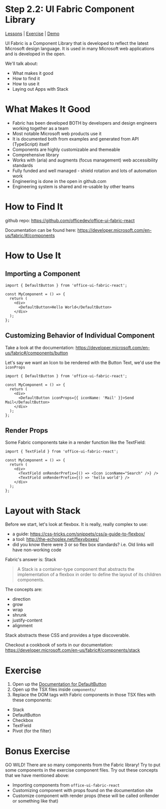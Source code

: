 # Step 2.2: UI Fabric Component Library

[Lessons](../) | [Exercise](./exercise/) | [Demo](./demo/)

UI Fabric is a Component Library that is developed to reflect the latest Microsoft design language. It is used in many Microsoft web applications and is developed in the open.

We'll talk about:

- What makes it good
- How to find it
- How to use it
- Laying out Apps with Stack

# What Makes It Good

- Fabric has been developed BOTH by developers and design engineers working together as a team
- Most notable Microsoft web products use it
- It is documented both from examples and generated from API (TypeScript) itself
- Components are highly customizable and themeable
- Comprehensive library
- Works with (aria) and augments (focus management) web accessibility standards
- Fully funded and well managed - shield rotation and lots of automation work
- Engineering is done in the open in github.com
- Engineering system is shared and re-usable by other teams

# How to Find It

github repo:
https://github.com/officedev/office-ui-fabric-react

Documentation can be found here:
https://developer.microsoft.com/en-us/fabric/#/components

# How to Use It

## Importing a Component

```tsx
import { DefaultButton } from 'office-ui-fabric-react';

const MyComponent = () => {
  return (
    <div>
      <DefaultButton>Hello World</DefaultButton>
    </div>
  );
};
```

## Customizing Behavior of Individual Component

Take a look at the documentation: https://developer.microsoft.com/en-us/fabric#/components/button

Let's say we want an Icon to be rendered with the Button Text, we'd use the `iconProps`

```tsx
import { DefaultButton } from 'office-ui-fabric-react';

const MyComponent = () => {
  return (
    <div>
      <DefaultButton iconProps={{ iconName: 'Mail' }}>Send Mail</DefaultButton>
    </div>
  );
};
```

## Render Props

Some Fabric components take in a render function like the TextField:

```tsx
import { TextField } from 'office-ui-fabric-react';

const MyComponent = () => {
  return (
    <div>
      <TextField onRenderPrefix={() => <Icon iconName="Search" />} />
      <TextField onRenderPrefix={() => 'hello world'} />
    </div>
  );
};
```

# Layout with Stack

Before we start, let's look at flexbox. It is really, really complex to use:

- a guide: https://css-tricks.com/snippets/css/a-guide-to-flexbox/
- a tool: http://the-echoplex.net/flexyboxes/
- did you know there were 3 or so flex box standards? i.e. Old links will have non-working code

Fabric's answer is: Stack

> A Stack is a container-type component that abstracts the implementation of a flexbox in order to define the layout of its children components.

The concepts are:

- direction
- grow
- wrap
- shrunk
- justify-content
- alignment

Stack abstracts these CSS and provides a type discoverable.

Checkout a cookbook of sorts in our documentation: https://developer.microsoft.com/en-us/fabric#/components/stack

# Exercise

1. Open up the [Documentation for DefaultButton](https://developer.microsoft.com/en-us/fabric/#/components/button)
2. Open up the TSX files inside `components/`
3. Replace the DOM tags with Fabric components in those TSX files with these components:

- Stack
- DefaultButton
- Checkbox
- TextField
- Pivot (for the filter)

# Bonus Exercise

GO WILD! There are so many components from the Fabric library! Try to put some components in the exercise component files. Try out these concepts that we have mentioned above:

- Importing components from `office-ui-fabric-react`
- Customizing component with props found on the documentation site
- Customize component with render props (these will be called onRender or something like that)
